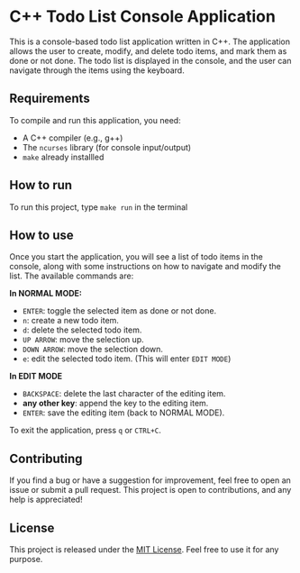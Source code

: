 # C++ Todo List Console Application
This is a console-based todo list application written in C++. The application allows the user to create, modify, and delete todo items, and mark them as done or not done. The todo list is displayed in the console, and the user can navigate through the items using the keyboard.

## Requirements
To compile and run this application, you need:
- A C++ compiler (e.g., g++)
- The `ncurses` library (for console input/output)
- `make` already installled

## How to run
To run this project, type `make run` in the terminal

## How to use
Once you start the application, you will see a list of todo items in the console, along with some instructions on how to navigate and modify the list. The available commands are:

**In NORMAL MODE:**
- `ENTER`: toggle the selected item as done or not done.
- `n`: create a new todo item.
- `d`: delete the selected todo item.
- `UP ARROW`: move the selection up.
- `DOWN ARROW`: move the selection down.
- `e`: edit the selected todo item. (This will enter `EDIT MODE`)

**In EDIT MODE**
- `BACKSPACE`: delete the last character of the editing item.
- **any other key**: append the key to the editing item.
- `ENTER`: save the editing item (back to NORMAL MODE).

To exit the application, press `q` or `CTRL+C`.

## Contributing
If you find a bug or have a suggestion for improvement, feel free to open an issue or submit a pull request. This project is open to contributions, and any help is appreciated!

## License
This project is released under the [MIT License](/LICENSE). Feel free to use it for any purpose.
